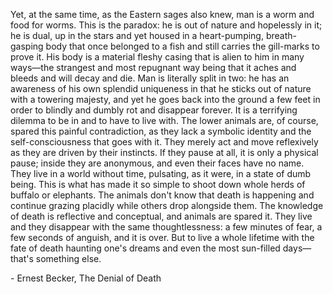 ---
---
Yet, at the same time, as the Eastern sages also knew, man is a worm and food for worms. This is the paradox: he is out of nature and hopelessly in it; he is dual, up in the stars and yet housed in a heart-pumping, breath-gasping body that once belonged to a fish and still carries the gill-marks to prove it. His body is a material fleshy casing that is alien to him in many ways—the strangest and most repugnant way being that it aches and bleeds and will decay and die. Man is literally split in two: he has an awareness of his own splendid uniqueness in that he sticks out of nature with a towering majesty, and yet he goes back into the ground a few feet in order to blindly and dumbly rot and disappear forever. It is a terrifying dilemma to be in and to have to live with. The lower animals are, of course, spared this painful contradiction, as they lack a symbolic identity and the self-consciousness that goes with it. They merely act and move reflexively as they are driven by their instincts. If they pause at all, it is only a physical pause; inside they are anonymous, and even their faces have no name. They live in a world without time, pulsating, as it were, in a state of dumb being. This is what has made it so simple to shoot down whole herds of buffalo or elephants. The animals don't know that death is happening and continue grazing placidly while others drop alongside them. The knowledge of death is reflective and conceptual, and animals are spared it. They live and they disappear with the same thoughtlessness: a few minutes of fear, a few seconds of anguish, and it is over. But to live a whole lifetime with the fate of death haunting one's dreams and even the most sun-filled days—that's something else.

\- Ernest Becker, The Denial of Death
